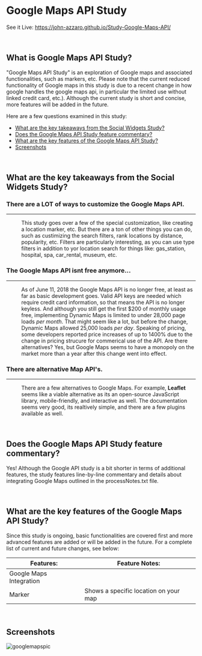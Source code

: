 # Google Maps API Study
See it Live: https://john-azzaro.github.io/Study-Google-Maps-API/

<br>

## What is Google Maps API Study?
"Google Maps API Study" is an exploration of Google maps and associated functionalities, such as markers, etc.  Please note that the current reduced functionality of Google maps in this study is due to a recent change in how google handles the google maps api, in particular the limited use without linked credit card, etc.).  Although the current study is short and concise, more features will be added in the future.

Here are a few questions examined in this study:

* [What are the key takeaways from the Social Widgets Study?](#What-are-the-key-takeaways-from-the-Social-Widgets-Study)
* [Does the Google Maps API Study feature commentary?](#Does-the-Google-Maps-API-Study-feature-commentary)
* [What are the key features of the Google Maps API Study?](#What-are-the-key-features-of-the-Google-Maps-API-Study)
* [Screenshots](#Screenshots)

<br>

## What are the key takeaways from the Social Widgets Study?

<dl>

### There are a LOT of ways to customize the Google Maps API.
-----------
<dd>

This study goes over a few of the special customization, like creating a location marker, etc.  But there are a ton of other things you can do, such as custimizing the search filters, rank locations by distance, popularity, etc. Filters are particularly interesting, as you can use type filters in addition to yor location search for things like: gas_station, hospital, spa, car_rental, museum, etc.

</dd>
</dl>

<dl>

### The Google Maps API isnt free anymore...
-----------
<dd>

As of June 11, 2018 the Google Maps API is no longer free, at least as far as basic development goes.  Valid API keys are needed which require credit card information, so that means the API is no longer keyless.  And although you still get the first $200 of monthly usage free, implementing Dynamic Maps is limited to under 28,000 page loads *per month*. That might seem like a lot, but before the change, Dynamic Maps allowed 25,000 loads *per day*.  Speaking of pricing, some developers reported price increases of up to 1400% due to the change in pricing strucure for commerical use of the API. Are there alternatives? Yes, but Google Maps seems to have a monopoly on the market more than a year after this change went into effect.

</dd>
</dl>

<dl>

### There are alternative Map API's.
-----------
<dd>

There are a few alternatives to Google Maps.  For example, **Leaflet** seems like a viable alternative as its an open-source JavaScript library, mobile-friendly, and interactive as well.  The documentation seems very good, its realtively simple, and there are a few plugins available as well.

</dd>
</dl>


<br>

## Does the Google Maps API Study feature commentary?
Yes!  Although the Google API study is a bit shorter in terms of additional features, the study features line-by-line commentary and details about integrating Google Maps outlined in the processNotes.txt file.

<br>

## What are the key features of the Google Maps API Study?
Since this study is ongoing, basic functionalities are covered first and more advanced features are added or will be added in the future.  For a complete list of current and future changes, see below:


| **Features:**                            | **Feature Notes:**                             |
| ---------------------------------------- | ----------------------------------------------|
| Google Maps Integration                  |                                               |
| Marker                                   |    Shows a specific location on your map                                             |
  


<br>

## Screenshots

![googlemapspic](https://user-images.githubusercontent.com/37447586/61546899-2d1ada80-a9ff-11e9-9ecb-44a9323c24c9.png)



